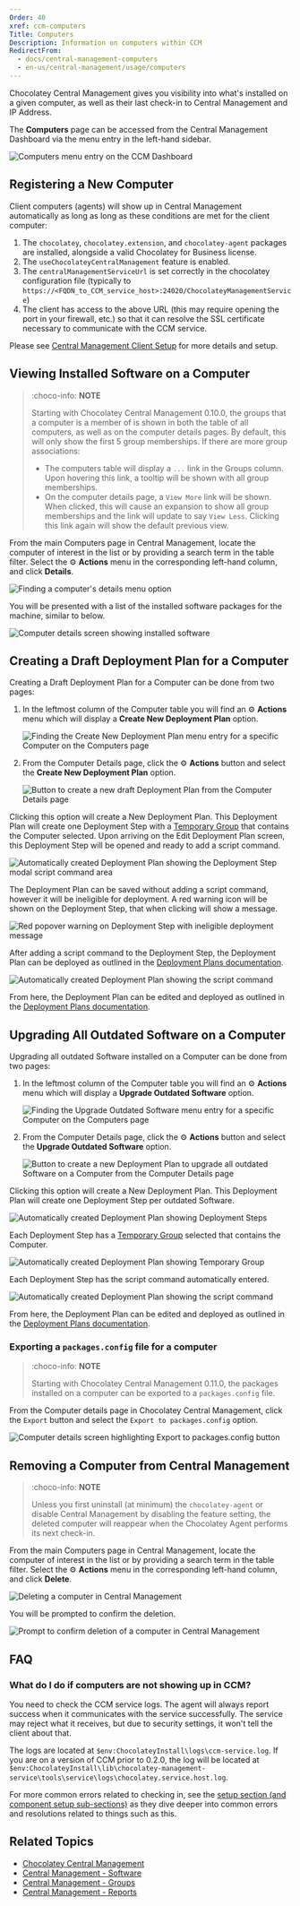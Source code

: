 ```yaml
---
Order: 40
xref: ccm-computers
Title: Computers
Description: Information on computers within CCM
RedirectFrom:
  - docs/central-management-computers
  - en-us/central-management/usage/computers
---
```


Chocolatey Central Management gives you visibility into what's installed on a given computer, as well as their last check-in to Central Management and IP Address.

The **Computers** page can be accessed from the Central Management Dashboard via the menu entry in the left-hand sidebar.

![Computers menu entry on the CCM Dashboard](/assets/images/computers/ccm-computers-nav.png)

## Registering a New Computer

Client computers (agents) will show up in Central Management automatically as long as long as these conditions are met for the client computer:

1. The `chocolatey`, `chocolatey.extension`, and `chocolatey-agent` packages are installed, alongside a valid Chocolatey for Business license.
1. The `useChocolateyCentralManagement` feature is enabled.
1. The `centralManagementServiceUrl` is set correctly in the chocolatey configuration file (typically to `https://<FQDN_to_CCM_service_host>:24020/ChocolateyManagementService`)
1. The client has access to the above URL (this may require opening the port in your firewall, etc.) so that it can resolve the SSL certificate necessary to communicate with the CCM service.

Please see [Central Management Client Setup](xref:ccm-client) for more details and setup.

## Viewing Installed Software on a Computer

> :choco-info: **NOTE**
>
> Starting with Chocolatey Central Management 0.10.0, the groups that a computer is a member of is shown in both the table of all computers, as well as on the computer details pages.  By default, this will only show the first 5 group memberships. If there are more group associations:
>
> - The computers table will display a `...` link in the Groups column. Upon hovering this link, a tooltip will be shown with all group memberships.
> - On the computer details page, a `View More` link will be shown. When clicked, this will cause an expansion to show all group memberships and the link will update to say `View Less`. Clicking this link again will show the default previous view.

From the main Computers page in Central Management, locate the computer of interest in the list or by providing a search term in the table filter.
Select the :gear: **Actions** menu in the corresponding left-hand column, and click **Details**.

![Finding a computer's details menu option](/assets/images/computers/ccm-computers-details-menu.png)

You will be presented with a list of the installed software packages for the machine, similar to below.

![Computer details screen showing installed software](/assets/images/computers/ccm-computers-details.png)

## Creating a Draft Deployment Plan for a Computer

Creating a Draft Deployment Plan for a Computer can be done from two pages:

1. In the leftmost column of the Computer table you will find an :gear: **Actions** menu which will display a **Create New Deployment Plan** option.

    ![Finding the Create New Deployment Plan menu entry for a specific Computer on the Computers page](/assets/images/computers/ccm-computers-create-new-deployment-plan-menu.png)

1. From the Computer Details page, click the :gear: **Actions** button and select the **Create New Deployment Plan** option.

    ![Button to create a new draft Deployment Plan from the Computer Details page](/assets/images/computers/ccm-computer-details-draft-deployment-plan-button.png)

Clicking this option will create a New Deployment Plan. This Deployment Plan will create one Deployment Step with a [Temporary Group](#xref:ccm-groups#temporary-groups) that contains the Computer selected. Upon arriving on the Edit Deployment Plan screen, this Deployment Step will be opened and ready to add a script command. 

![Automatically created Deployment Plan showing the Deployment Step modal script command area](/assets/images/computers/ccm-computers-add-script-command.png)

The Deployment Plan can be saved without adding a script command, however it will be ineligible for deployment. A red warning icon will be shown on the Deployment Step, that when clicking will show a message.

![Red popover warning on Deployment Step with ineligible deployment message](/assets/images/computers/ccm-computers-ineligible-deployment-warning.png)

After adding a script command to the Deployment Step, the Deployment Plan can be deployed as outlined in the [Deployment Plans documentation](xref:ccm-deployments).

![Automatically created Deployment Plan showing the script command](/assets/images/computers/ccm-computer-upgrade-all-software-script-command.png)

From here, the Deployment Plan can be edited and deployed as outlined in the [Deployment Plans documentation](xref:ccm-deployments).

## Upgrading All Outdated Software on a Computer

Upgrading all outdated Software installed on a Computer can be done from two pages:

1. In the leftmost column of the Computer table you will find an :gear: **Actions** menu which will display a **Upgrade Outdated Software** option.

    ![Finding the Upgrade Outdated Software menu entry for a specific Computer on the Computers page](/assets/images/computers/ccm-computers-upgrade-all-software-menu.png)

1. From the Computer Details page, click the :gear: **Actions** button and select the **Upgrade Outdated Software** option.

    ![Button to create a new Deployment Plan to upgrade all outdated Software on a Computer from the Computer Details page](/assets/images/computers/ccm-computer-details-upgrade-all-software-button.png)

Clicking this option will create a New Deployment Plan. This Deployment Plan will create one Deployment Step per outdated Software.

![Automatically created Deployment Plan showing Deployment Steps](/assets/images/computers/ccm-computer-upgrade-all-software-steps.png)

Each Deployment Step has a [Temporary Group](xref:ccm-groups#temporary-groups) selected that contains the Computer. 

![Automatically created Deployment Plan showing Temporary Group](/assets/images/computers/ccm-computer-upgrade-all-software-temporary-group.png)

Each Deployment Step has the script command automatically entered.

![Automatically created Deployment Plan showing the script command](/assets/images/computers/ccm-computer-upgrade-all-software-script-command.png)

From here, the Deployment Plan can be edited and deployed as outlined in the [Deployment Plans documentation](xref:ccm-deployments).


### Exporting a `packages.config` file for a computer

> :choco-info: **NOTE**
>
> Starting with Chocolatey Central Management 0.11.0, the packages installed on a computer can be exported to a `packages.config` file.

From the Computer details page in Chocolatey Central Management, click the `Export` button and select the `Export to packages.config` option.

![Computer details screen highlighting Export to packages.config button](/assets/images/computers/ccm-computers-details-export-packages-config.png)

## Removing a Computer from Central Management

> :choco-info: **NOTE**
>
> Unless you first uninstall (at minimum) the `chocolatey-agent` or disable Central Management by disabling the feature setting, the deleted computer will reappear when the Chocolatey Agent performs its next check-in.

From the main Computers page in Central Management, locate the computer of interest in the list or by providing a search term in the table filter.
Select the :gear: **Actions** menu in the corresponding left-hand column, and click **Delete**.

![Deleting a computer in Central Management](/assets/images/computers/ccm-computers-delete-menu.png)

You will be prompted to confirm the deletion.

![Prompt to confirm deletion of a computer in Central Management](/assets/images/computers/ccm-computers-delete-confirm.png)

## FAQ

### What do I do if computers are not showing up in CCM?

You need to check the CCM service logs. The agent will always report success when it communicates with the service successfully. The service may reject what it receives, but due to security settings, it won't tell the client about that.

The logs are located at `$env:ChocolateyInstall\logs\ccm-service.log`. If you are on a version of CCM prior to 0.2.0, the log will be located at `$env:ChocolateyInstall\lib\chocolatey-management-service\tools\service\logs\chocolatey.service.host.log`.

For more common errors related to checking in, see the [setup section (and component setup sub-sections)](xref:ccm-setup) as they dive deeper into common errors and resolutions related to things such as this.

## Related Topics

* [Chocolatey Central Management](xref:central-management)
* [Central Management - Software](xref:ccm-software)
* [Central Management - Groups](xref:ccm-groups)
* [Central Management - Reports](xref:ccm-reports)
